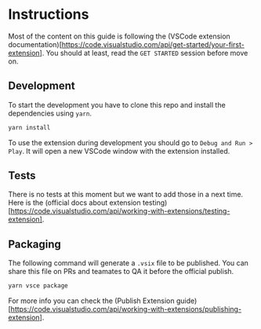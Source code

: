 # Instructions

Most of the content on this guide is following the (VSCode extension documentation)[https://code.visualstudio.com/api/get-started/your-first-extension]. You should at least, read the `GET STARTED` session before move on.

## Development

To start the development you have to clone this repo and install the dependencies using `yarn`. 
```bash
yarn install
```

To use the extension during development you should go to `Debug and Run > Play`. It will open a new VSCode window with the extension installed.

## Tests

There is no tests at this moment but we want to add those in a next time. Here is the (official docs about extension testing)[https://code.visualstudio.com/api/working-with-extensions/testing-extension].

## Packaging

The following command will generate a `.vsix` file to be published. You can share this file on PRs and teamates to QA it before the official publish.

```bash
yarn vsce package
```

For more info you can check the (Publish Extension guide)[https://code.visualstudio.com/api/working-with-extensions/publishing-extension].